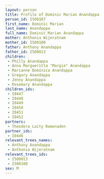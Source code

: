 ```yaml
---
layout: person
title: Profile of Dominic Marian Anandappa
person_id: I500107
first_name: Dominic Marian
last_name: Anandappa
full_name: Dominic Marian Anandappa
mother: Anthonia Wijeratnam
mother_id: I500100
father: Anthony Anandappa
father_id: I500013
children:
 - Philly Anandappa
 - Anna Margueritta "Margie" Anandappa
 - Marianne Dominica Anandappa
 - Gregory Anandappa
 - Jenny Anandappa
 - Rosemary Anandappa
children_ids:
 - I0447
 - I0448
 - I0449
 - I0450
 - I0451
 - I0452
partners:
 - Theodora Laity Ramenaden
partner_ids:
 - I0446
relevant_trees_names:
 - Anthony Anandappa
 - Anthonia Wijeratnam
relevant_trees_ids:
 - I500013
 - I500100
sex: M
---
```


